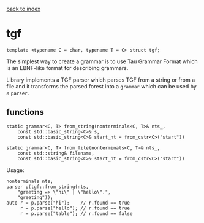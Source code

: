 [back to index](../README.md#classes-and-structs)

# tgf

```
template <typename C = char, typename T = C> struct tgf;
```

The simplest way to create a grammar is to use Tau Grammar Format which is an EBNF-like format for describing grammars.

Library implements a TGF parser which parses TGF from a string or from a file and it transforms the parsed forest into a `grammar` which can be used by a `parser`.

## functions

```
static grammar<C, T> from_string(nonterminals<C, T>& nts_,
	const std::basic_string<C>& s,
	const std::basic_string<C>& start_nt = from_cstr<C>("start"))
```

```
static grammar<C, T> from_file(nonterminals<C, T>& nts_,
	const std::string& filename,
	const std::basic_string<C>& start_nt = from_cstr<C>("start"))
```

Usage:
```
nonterminals nts;
parser p(tgf::from_string(nts,
	"greeting => \"hi\" | \"hello\".",
	"greeting"));
auto r = p.parse("hi");    // r.found == true
     r = p.parse("hello"); // r.found == true
     r = p.parse("table"); // r.found == false
```
